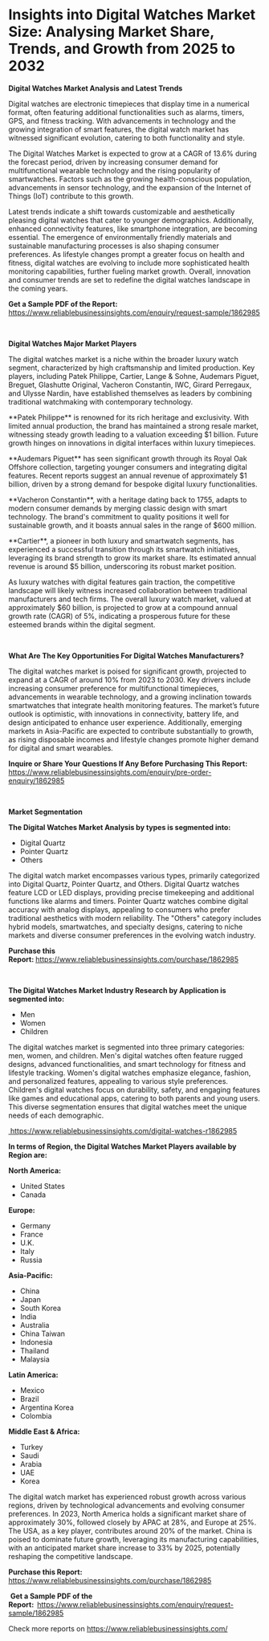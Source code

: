 <p><h1>Insights into Digital Watches Market Size: Analysing Market Share, Trends, and Growth from 2025 to 2032</h1></p><p><strong>Digital Watches Market Analysis and Latest Trends</strong></p>
<p><p>Digital watches are electronic timepieces that display time in a numerical format, often featuring additional functionalities such as alarms, timers, GPS, and fitness tracking. With advancements in technology and the growing integration of smart features, the digital watch market has witnessed significant evolution, catering to both functionality and style.</p><p>The Digital Watches Market is expected to grow at a CAGR of 13.6% during the forecast period, driven by increasing consumer demand for multifunctional wearable technology and the rising popularity of smartwatches. Factors such as the growing health-conscious population, advancements in sensor technology, and the expansion of the Internet of Things (IoT) contribute to this growth.</p><p>Latest trends indicate a shift towards customizable and aesthetically pleasing digital watches that cater to younger demographics. Additionally, enhanced connectivity features, like smartphone integration, are becoming essential. The emergence of environmentally friendly materials and sustainable manufacturing processes is also shaping consumer preferences. As lifestyle changes prompt a greater focus on health and fitness, digital watches are evolving to include more sophisticated health monitoring capabilities, further fueling market growth. Overall, innovation and consumer trends are set to redefine the digital watches landscape in the coming years.</p></p>
<p><strong>Get a Sample PDF of the Report:&nbsp;</strong> <a href="https://www.reliablebusinessinsights.com/enquiry/request-sample/1862985?utm_campaign=2250&utm_medium=2&utm_source=Github&utm_content=ia&utm_term=07022025&utm_id=digital-watches">https://www.reliablebusinessinsights.com/enquiry/request-sample/1862985</a></p>
<p>&nbsp;</p>
<p><strong>Digital Watches Major Market Players</strong></p>
<p><p>The digital watches market is a niche within the broader luxury watch segment, characterized by high craftsmanship and limited production. Key players, including Patek Philippe, Cartier, Lange & Sohne, Audemars Piguet, Breguet, Glashutte Original, Vacheron Constantin, IWC, Girard Perregaux, and Ulysse Nardin, have established themselves as leaders by combining traditional watchmaking with contemporary technology.</p><p>**Patek Philippe** is renowned for its rich heritage and exclusivity. With limited annual production, the brand has maintained a strong resale market, witnessing steady growth leading to a valuation exceeding $1 billion. Future growth hinges on innovations in digital interfaces within luxury timepieces.</p><p>**Audemars Piguet** has seen significant growth through its Royal Oak Offshore collection, targeting younger consumers and integrating digital features. Recent reports suggest an annual revenue of approximately $1 billion, driven by a strong demand for bespoke digital luxury functionalities.</p><p>**Vacheron Constantin**, with a heritage dating back to 1755, adapts to modern consumer demands by merging classic design with smart technology. The brand's commitment to quality positions it well for sustainable growth, and it boasts annual sales in the range of $600 million.</p><p>**Cartier**, a pioneer in both luxury and smartwatch segments, has experienced a successful transition through its smartwatch initiatives, leveraging its brand strength to grow its market share. Its estimated annual revenue is around $5 billion, underscoring its robust market position.</p><p>As luxury watches with digital features gain traction, the competitive landscape will likely witness increased collaboration between traditional manufacturers and tech firms. The overall luxury watch market, valued at approximately $60 billion, is projected to grow at a compound annual growth rate (CAGR) of 5%, indicating a prosperous future for these esteemed brands within the digital segment.</p></p>
<p>&nbsp;</p>
<p><strong>What Are The Key Opportunities For Digital Watches Manufacturers?</strong></p>
<p><p>The digital watches market is poised for significant growth, projected to expand at a CAGR of around 10% from 2023 to 2030. Key drivers include increasing consumer preference for multifunctional timepieces, advancements in wearable technology, and a growing inclination towards smartwatches that integrate health monitoring features. The market’s future outlook is optimistic, with innovations in connectivity, battery life, and design anticipated to enhance user experience. Additionally, emerging markets in Asia-Pacific are expected to contribute substantially to growth, as rising disposable incomes and lifestyle changes promote higher demand for digital and smart wearables.</p></p>
<p><strong>Inquire or Share Your Questions If Any Before Purchasing This Report:</strong> <a href="https://www.reliablebusinessinsights.com/enquiry/pre-order-enquiry/1862985?utm_campaign=2250&utm_medium=2&utm_source=Github&utm_content=ia&utm_term=07022025&utm_id=digital-watches">https://www.reliablebusinessinsights.com/enquiry/pre-order-enquiry/1862985</a></p>
<p>&nbsp;</p>
<p><strong>Market Segmentation</strong></p>
<p><strong>The Digital Watches Market Analysis by types is segmented into:</strong></p>
<p><ul><li>Digital Quartz</li><li>Pointer Quartz</li><li>Others</li></ul></p>
<p><p>The digital watch market encompasses various types, primarily categorized into Digital Quartz, Pointer Quartz, and Others. Digital Quartz watches feature LCD or LED displays, providing precise timekeeping and additional functions like alarms and timers. Pointer Quartz watches combine digital accuracy with analog displays, appealing to consumers who prefer traditional aesthetics with modern reliability. The "Others" category includes hybrid models, smartwatches, and specialty designs, catering to niche markets and diverse consumer preferences in the evolving watch industry.</p></p>
<p><strong>Purchase this Report:&nbsp;</strong><a href="https://www.reliablebusinessinsights.com/purchase/1862985?utm_campaign=2250&utm_medium=2&utm_source=Github&utm_content=ia&utm_term=07022025&utm_id=digital-watches">https://www.reliablebusinessinsights.com/purchase/1862985</a></p>
<p>&nbsp;</p>
<p><strong>The Digital Watches Market Industry Research by Application is segmented into:</strong></p>
<p><ul><li>Men</li><li>Women</li><li>Children</li></ul></p>
<p><p>The digital watches market is segmented into three primary categories: men, women, and children. Men's digital watches often feature rugged designs, advanced functionalities, and smart technology for fitness and lifestyle tracking. Women's digital watches emphasize elegance, fashion, and personalized features, appealing to various style preferences. Children's digital watches focus on durability, safety, and engaging features like games and educational apps, catering to both parents and young users. This diverse segmentation ensures that digital watches meet the unique needs of each demographic.</p></p>
<p><a href="https://www.reliablebusinessinsights.com/digital-watches-r1862985?utm_campaign=2250&utm_medium=2&utm_source=Github&utm_content=ia&utm_term=07022025&utm_id=digital-watches">&nbsp;https://www.reliablebusinessinsights.com/digital-watches-r1862985</a></p>
<p><strong>In terms of Region, the Digital Watches Market Players available by Region are:</strong></p>
<p>
    <p> <strong> North America: </strong>
        <ul>
            <li>United States</li>
            <li>Canada</li>
        </ul>
        </p> 
    <p> <strong> Europe: </strong>
        <ul>
            <li>Germany</li>
            <li>France</li>
            <li>U.K.</li>
            <li>Italy</li>
            <li>Russia</li>
        </ul>
        </p> 
    <p> <strong> Asia-Pacific: </strong>
        <ul>
            <li>China</li>
            <li>Japan</li>
            <li>South Korea</li>
            <li>India</li>
            <li>Australia</li>
            <li>China Taiwan</li>
            <li>Indonesia</li>
            <li>Thailand</li>
            <li>Malaysia</li>
        </ul>
        </p> 
    <p> <strong> Latin America: </strong>
        <ul>
            <li>Mexico</li>
            <li>Brazil</li>
            <li>Argentina Korea</li>
            <li>Colombia</li>
        </ul>
        </p> 
    <p> <strong> Middle East & Africa: </strong>
        <ul>
            <li>Turkey</li>
            <li>Saudi</li>
            <li>Arabia</li>
            <li>UAE</li>
            <li>Korea</li>
        </ul>
    </p>
    </p>
<p><p>The digital watch market has experienced robust growth across various regions, driven by technological advancements and evolving consumer preferences. In 2023, North America holds a significant market share of approximately 30%, followed closely by APAC at 28%, and Europe at 25%. The USA, as a key player, contributes around 20% of the market. China is poised to dominate future growth, leveraging its manufacturing capabilities, with an anticipated market share increase to 33% by 2025, potentially reshaping the competitive landscape.</p></p>
<p><strong>Purchase this Report: </strong><a href="https://www.reliablebusinessinsights.com/purchase/1862985?utm_campaign=2250&utm_medium=2&utm_source=Github&utm_content=ia&utm_term=07022025&utm_id=digital-watches">https://www.reliablebusinessinsights.com/purchase/1862985</a></p>
<p>&nbsp;<strong>Get a Sample PDF of the Report:&nbsp;&nbsp;</strong><a href="https://www.reliablebusinessinsights.com/enquiry/request-sample/1862985?utm_campaign=2250&utm_medium=2&utm_source=Github&utm_content=ia&utm_term=07022025&utm_id=digital-watches">https://www.reliablebusinessinsights.com/enquiry/request-sample/1862985</a></p>
<p><strong></strong></p>
<p>Check more reports on <a href="https://www.reliablebusinessinsights.com/?utm_campaign=2250&utm_medium=2&utm_source=Github&utm_content=ia&utm_term=07022025&utm_id=digital-watches">https://www.reliablebusinessinsights.com/</a></p>